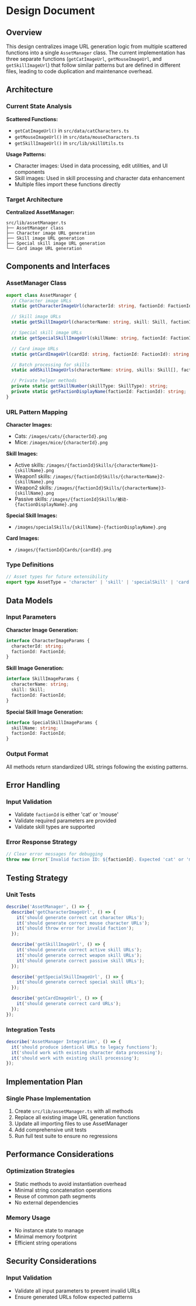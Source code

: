 # Design Document

## Overview

This design centralizes image URL generation logic from multiple scattered functions into a single `AssetManager` class. The current implementation has three separate functions (`getCatImageUrl`, `getMouseImageUrl`, and `getSkillImageUrl`) that follow similar patterns but are defined in different files, leading to code duplication and maintenance overhead.

## Architecture

### Current State Analysis

**Scattered Functions:**

- `getCatImageUrl()` in `src/data/catCharacters.ts`
- `getMouseImageUrl()` in `src/data/mouseCharacters.ts`
- `getSkillImageUrl()` in `src/lib/skillUtils.ts`

**Usage Patterns:**

- Character images: Used in data processing, edit utilities, and UI components
- Skill images: Used in skill processing and character data enhancement
- Multiple files import these functions directly

### Target Architecture

**Centralized AssetManager:**

```
src/lib/assetManager.ts
├── AssetManager class
├── Character image URL generation
├── Skill image URL generation
├── Special skill image URL generation
└── Card image URL generation
```

## Components and Interfaces

### AssetManager Class

```typescript
export class AssetManager {
  // Character image URLs
  static getCharacterImageUrl(characterId: string, factionId: FactionId): string;

  // Skill image URLs
  static getSkillImageUrl(characterName: string, skill: Skill, factionId: FactionId): string;

  // Special skill image URLs
  static getSpecialSkillImageUrl(skillName: string, factionId: FactionId): string;

  // Card image URLs
  static getCardImageUrl(cardId: string, factionId: FactionId): string;

  // Batch processing for skills
  static addSkillImageUrls(characterName: string, skills: Skill[], factionId: FactionId): Skill[];

  // Private helper methods
  private static getSkillNumber(skillType: SkillType): string;
  private static getFactionDisplayName(factionId: FactionId): string;
}
```

### URL Pattern Mapping

**Character Images:**

- Cats: `/images/cats/{characterId}.png`
- Mice: `/images/mice/{characterId}.png`

**Skill Images:**

- Active skills: `/images/{factionId}Skills/{characterName}1-{skillName}.png`
- Weapon1 skills: `/images/{factionId}Skills/{characterName}2-{skillName}.png`
- Weapon2 skills: `/images/{factionId}Skills/{characterName}3-{skillName}.png`
- Passive skills: `/images/{factionId}Skills/被动-{factionDisplayName}.png`

**Special Skill Images:**

- `/images/specialSkills/{skillName}-{factionDisplayName}.png`

**Card Images:**

- `/images/{factionId}Cards/{cardId}.png`

### Type Definitions

```typescript
// Asset types for future extensibility
export type AssetType = 'character' | 'skill' | 'specialSkill' | 'card' | 'item';
```

## Data Models

### Input Parameters

**Character Image Generation:**

```typescript
interface CharacterImageParams {
  characterId: string;
  factionId: FactionId;
}
```

**Skill Image Generation:**

```typescript
interface SkillImageParams {
  characterName: string;
  skill: Skill;
  factionId: FactionId;
}
```

**Special Skill Image Generation:**

```typescript
interface SpecialSkillImageParams {
  skillName: string;
  factionId: FactionId;
}
```

### Output Format

All methods return standardized URL strings following the existing patterns.

## Error Handling

### Input Validation

- Validate `factionId` is either 'cat' or 'mouse'
- Validate required parameters are provided
- Validate skill types are supported

### Error Response Strategy

```typescript
// Clear error messages for debugging
throw new Error(`Invalid faction ID: ${factionId}. Expected 'cat' or 'mouse'.`);
```

## Testing Strategy

### Unit Tests

```typescript
describe('AssetManager', () => {
  describe('getCharacterImageUrl', () => {
    it('should generate correct cat character URLs');
    it('should generate correct mouse character URLs');
    it('should throw error for invalid faction');
  });

  describe('getSkillImageUrl', () => {
    it('should generate correct active skill URLs');
    it('should generate correct weapon skill URLs');
    it('should generate correct passive skill URLs');
  });

  describe('getSpecialSkillImageUrl', () => {
    it('should generate correct special skill URLs');
  });

  describe('getCardImageUrl', () => {
    it('should generate correct card URLs');
  });
});
```

### Integration Tests

```typescript
describe('AssetManager Integration', () => {
  it('should produce identical URLs to legacy functions');
  it('should work with existing character data processing');
  it('should work with existing skill processing');
});
```

## Implementation Plan

### Single Phase Implementation

1. Create `src/lib/assetManager.ts` with all methods
2. Replace all existing image URL generation functions
3. Update all importing files to use AssetManager
4. Add comprehensive unit tests
5. Run full test suite to ensure no regressions

## Performance Considerations

### Optimization Strategies

- Static methods to avoid instantiation overhead
- Minimal string concatenation operations
- Reuse of common path segments
- No external dependencies

### Memory Usage

- No instance state to manage
- Minimal memory footprint
- Efficient string operations

## Security Considerations

### Input Validation

- Validate all input parameters to prevent invalid URLs
- Ensure generated URLs follow expected patterns
